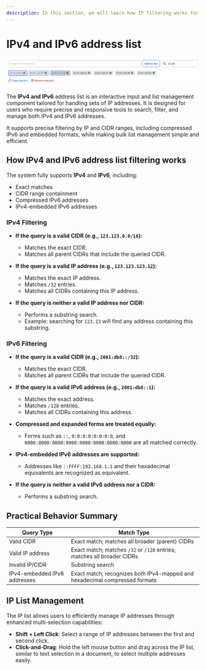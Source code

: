 ```yaml
---
description: In this section, we will learn how IP filtering works for both IPv4 and IPv6 addresses, including support for CIDR ranges, compressed formats, and intuitive IP list management features.
---
```


# IPv4 and IPv6 address list

![IPv4 and IPv6 address list](ipv4_and_ipv6_address_list.png)

The **IPv4 and IPv6** address list is an interactive input and list management component tailored for handling sets of IP addresses.
It is designed for users who require precise and responsive tools to search, filter, and manage both IPv4 and IPv6 addresses.

It supports precise filtering by IP and CIDR ranges, including compressed IPv6 and embedded formats, while making bulk list management simple and efficient.

## How IPv4 and IPv6 address list filtering works

The system fully supports **IPv4** and **IPv6**, including:

- Exact matches
- CIDR range containment
- Compressed IPv6 addresses
- IPv4-embedded IPv6 addresses

### IPv4 Filtering

- **If the query is a valid CIDR (e.g., `123.123.0.0/16`):**
  - Matches the exact CIDR.
  - Matches all parent CIDRs that include the queried CIDR.

- **If the query is a valid IP address (e.g., `123.123.123.12`):**
  - Matches the exact IP address.
  - Matches `/32` entries.
  - Matches all CIDRs containing this IP address.

- **If the query is neither a valid IP address nor CIDR:**
  - Performs a substring search.
  - Example: searching for `123.13` will find any address containing this substring.

### IPv6 Filtering

- **If the query is a valid CIDR (e.g., `2001:db8::/32`):**
  - Matches the exact CIDR.
  - Matches all parent CIDRs that include the queried CIDR.

- **If the query is a valid IPv6 address (e.g., `2001:db8::1`):**
  - Matches the exact address.
  - Matches `/128` entries.
  - Matches all CIDRs containing this address.

- **Compressed and expanded forms are treated equally:**
  - Forms such as `::`, `0:0:0:0:0:0:0:0`, and `0000:0000:0000:0000:0000:0000:0000:0000` are all matched correctly.

- **IPv4-embedded IPv6 addresses are supported:**
  - Addresses like `::FFFF:192.168.1.1` and their hexadecimal equivalents are recognized as equivalent.

- **If the query is neither a valid IPv6 address nor a CIDR:**
  - Performs a substring search.

## Practical Behavior Summary

| Query Type                   | Match Type                                                                 |
|-----------------------------|-----------------------------------------------------------------------------|
| Valid CIDR                  | Exact match; matches all broader (parent) CIDRs                            |
| Valid IP address            | Exact match; matches `/32` or `/128` entries; matches all broader CIDRs    |
| Invalid IP/CIDR             | Substring search                                                           |
| IPv4-embedded IPv6 addresses| Exact match; recognizes both IPv4-mapped and hexadecimal compressed formats |

## IP List Management

The IP list allows users to efficiently manage IP addresses through enhanced multi-selection capabilities:

- **Shift + Left Click**: Select a range of IP addresses between the first and second click.
- **Click-and-Drag**: Hold the left mouse button and drag across the IP list, similar to text selection in a document, to select multiple addresses easily.

